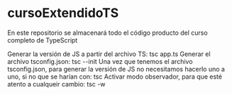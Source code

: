 # cursoExtendidoTS
En este repositorio se almacenará todo el código producto del curso completo de TypeScript

Generar la versión de JS a partir del archivo TS: tsc app.ts
Generar el archivo tsconfig.json: tsc --init
Una vez que tenemos el archivo tsconfig.json, para generar la versión de JS
no necesitamos hacerlo uno a uno, si no que se harían con: tsc
Activar modo observador, para que esté atento a cualqueir cambio: tsc -w